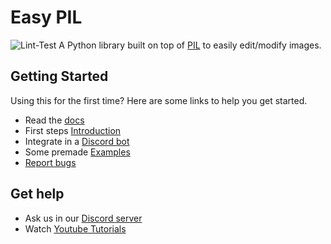 # Easy PIL
![Lint-Test](https://github.com/shahriyardx/easy-pil/actions/workflows/lint-test.yml/badge.svg)
A Python library built on top of [PIL](https://github.com/python-pillow/Pillow) to easily edit/modify images.

## Getting Started
Using this for the first time? Here are some links to help you get started.

- Read the [docs](https://easy-pil.readthedocs.io/en/latest/)
- First steps [Introduction](https://easy-pil.readthedocs.io/en/latest/pages/intro.html)
- Integrate in a [Discord bot](https://easy-pil.readthedocs.io/en/latest/pages/discordbot.html)
- Some premade [Examples](https://github.com/shahriyardx/easy-pil/tree/master/examples)
- [Report bugs](https://github.com/shahriyardx/easy-pil/issues/)

## Get help
- Ask us in our [Discord server](https://discord.gg/fVzt5THTNb)
- Watch [Youtube Tutorials](https://www.youtube.com/playlist?list=PLb_oBhGqAlbT4yVqV0TSXggA8b0lZhGhn)
